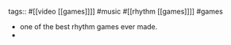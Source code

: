 tags:: #[[video [[games]]]] #music #[[rhythm [[games]]]] #games

- one of the best rhythm games ever made.
-